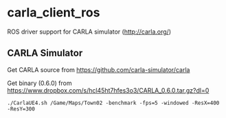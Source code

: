 # carla_client_ros
ROS driver support for CARLA simulator (http://carla.org/)

## CARLA Simulator
Get CARLA source from https://github.com/carla-simulator/carla

Get binary (0.6.0) from https://www.dropbox.com/s/hcl45ht7hfes3o3/CARLA_0.6.0.tar.gz?dl=0

```
./CarlaUE4.sh /Game/Maps/Town02 -benchmark -fps=5 -windowed -ResX=400 -ResY=300
```


